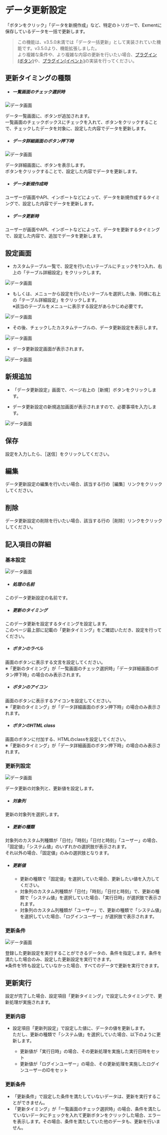 # データ更新設定
「ボタンをクリック」「データを新規作成」など、特定のトリガーで、Exmentに保存しているデータを一括で更新します。

> この機能は、v3.5.0未満では「データ一括更新」として実装されていた機能です。v3.5.0より、機能拡張しました。  
より複雑な条件や、より複雑な内容の更新を行いたい場合、[プラグイン(ボタン)](/ja/plugin_quickstart_button)や、[プラグイン(イベント)](/ja/plugin_quickstart_event)の実装を行ってください。


## 更新タイミングの種類

- ##### 一覧画面のチェック選択時

![データ画面](img/operation/operation1.png)  

データ一覧画面に、ボタンが追加されます。  
一覧画面のチェックボックスにチェックを入れて、ボタンをクリックすることで、チェックしたデータを対象に、設定した内容でデータを更新します。

- ##### データ詳細画面のボタン押下時

![データ画面](img/operation/operation2.png)  

データ詳細画面に、ボタンを表示します。  
ボタンをクリックすることで、設定した内容でデータを更新します。

- ##### データ新規作成時
ユーザーが画面やAPI、インポートなどによって、データを新規作成するタイミングで、設定した内容でデータを更新します。

- ##### データ更新時
ユーザーが画面やAPI、インポートなどによって、データを更新するタイミングで、設定した内容で、追加でデータを更新します。



## 設定画面
- カスタムテーブル一覧で、設定を行いたいテーブルにチェックを1つ入れ、右上の「テーブル詳細設定」をクリックします。  

![データ画面](img/operation/operation3.png)  


- もしくは、メニューから設定を行いたいテーブルを選択した後、同様に右上の「テーブル詳細設定」をクリックします。  
※該当のテーブルをメニューに表示する設定があらかじめ必要です。  

![データ画面](img/operation/operation4.png)  


- その後、チェックしたカスタムテーブルの、データ更新設定を表示します。

![データ画面](img/operation/operation5.png)  


- データ更新設定画面が表示されます。

![データ画面](img/operation/operation6.png)  



## 新規追加
- 「データ更新設定」画面で、ページ右上の［新規］ボタンをクリックします。

- データ更新設定の新規追加画面が表示されますので、必要事項を入力します。

![データ画面](img/operation/operation7.png)  


## 保存
設定を入力したら、［送信］をクリックしてください。

## 編集
データ更新設定の編集を行いたい場合、該当する行の［編集］リンクをクリックしてください。  

## 削除
データ更新設定の削除を行いたい場合、該当する行の［削除］リンクをクリックしてください。  


## 記入項目の詳細


### 基本設定

![データ画面](img/operation/operation8.png)  

- ##### 処理の名前
このデータ更新設定の名前です。

- ##### 更新のタイミング
このデータ更新を設定するタイミングを設定します。  
このページ最上部に記載の「更新タイミング」をご確認いただき、設定を行ってください。

- ##### ボタンのラベル
画面のボタンに表示する文言を設定してください。  
※「更新のタイミング」が「一覧画面のチェック選択時」「データ詳細画面のボタン押下時」の場合のみ表示されます。

- ##### ボタンのアイコン
画面のボタンに表示するアイコンを設定してください。  
※「更新のタイミング」が「データ詳細画面のボタン押下時」の場合のみ表示されます。

- ##### ボタンのHTML class
画面のボタンに付加する、HTMLのclassを設定してください。  
※「更新のタイミング」が「データ詳細画面のボタン押下時」の場合のみ表示されます。


### 更新列設定

![データ画面](img/operation/operation9.png)  


データ更新の対象列と、更新値を設定します。  

- ##### 対象列
更新の対象列を選択します。  

- ##### 更新の種類
対象列のカスタム列種類が「日付」「時刻」「日付と時刻」「ユーザー」の場合、「固定値」「システム値」のいずれかの選択肢が表示されます。  
それ以外の場合、「固定値」のみの選択肢となります。

- ##### 更新値
    - 更新の種類で「固定値」を選択していた場合、更新したい値を入力してください。
    - 対象列のカスタム列種類が「日付」「時刻」「日付と時刻」で、更新の種類で「システム値」を選択していた場合、「実行日時」が選択肢で表示されます。
    - 対象列のカスタム列種類が「ユーザー」で、更新の種類で「システム値」を選択していた場合、「ログインユーザー」が選択肢で表示されます。


### 更新条件

![データ画面](img/operation/operation10.png)  

登録した更新設定を実行することができるデータの、条件を指定します。条件を満たした場合のみ、設定した更新設定を実行できます。  
※条件を1件も設定していなかった場合、すべてのデータで更新を実行できます。  



## 更新実行
設定が完了した場合、設定項目「更新タイミング」で設定したタイミングで、更新処理が実施されます。  

### 更新内容
- 設定項目「更新列設定」で設定した値に、データの値を更新します。  
ただし、更新の種類で「システム値」を選択していた場合、以下のように更新します。  

    - 更新値が「実行日時」の場合、その更新処理を実施した実行日時をセット
    - 更新値が「ログインユーザー」の場合、その更新処理を実施したログインユーザーのIDをセット
    
### 更新条件
- 「更新条件」で設定した条件を満たしていないデータは、更新を実行することができません。  
- 「更新タイミング」が「一覧画面のチェック選択時」の場合、条件を満たしていないデータにチェックを入れて更新ボタンをクリックした場合、エラーを表示します。その場合、条件を満たしていた他のデータも、更新を行いません。

